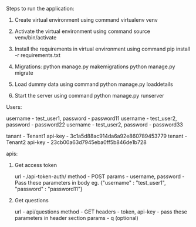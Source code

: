 Steps to run the application:

1. Create virtual environment using command
   virtualenv venv

2. Activate the virtual environment using command
   source venv/bin/activate

3. Install the requirements in virtual environment using command
   pip install -r requirements.txt

4. Migrations:
   python manage.py makemigrations
   python manage.py migrate

5. Load dummy data using command
   python manage.py loaddetails

6. Start the server using command
   python manage.py runserver


Users:

username - test_user1, password - password11
username - test_user2, password - password22
username - test_user2, password - password33

tanant - Tenant1 api-key - 3c1a5d88ac914da6a92e860789453779
tenant - Tenant2 api-key - 23cb00a63d7945eba0ff5b846de1b728


apis:

1. Get access token

   url - /api-token-auth/
   method - POST
   params - username, password - Pass these parameters in body eg. {"username" : "test_user1", "password" : "password11"}


2. Get questions

   url - api/questions
   method - GET
   headers - token, api-key - pass these parameters in header section
   params - q (optional)